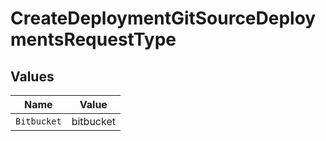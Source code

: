 # CreateDeploymentGitSourceDeploymentsRequestType


## Values

| Name        | Value       |
| ----------- | ----------- |
| `Bitbucket` | bitbucket   |